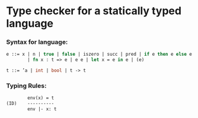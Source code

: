 # Type checker for a statically typed language

### Syntax for language:
```sml
e ::= x | n | true | false | iszero | succ | pred | if e then e else e
        | fn x : t => e | e e | let x = e in e | (e)

t ::= ’a | int | bool | t -> t
```


### Typing Rules:
```sml
        env(x) = t
(ID)    ----------
        env |- x: t
```
